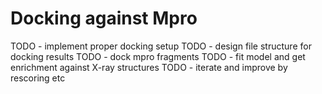 # Docking against Mpro

TODO - implement proper docking setup
TODO - design file structure for docking results
TODO - dock mpro fragments
TODO - fit model and get enrichment against X-ray structures
TODO - iterate and improve by rescoring etc